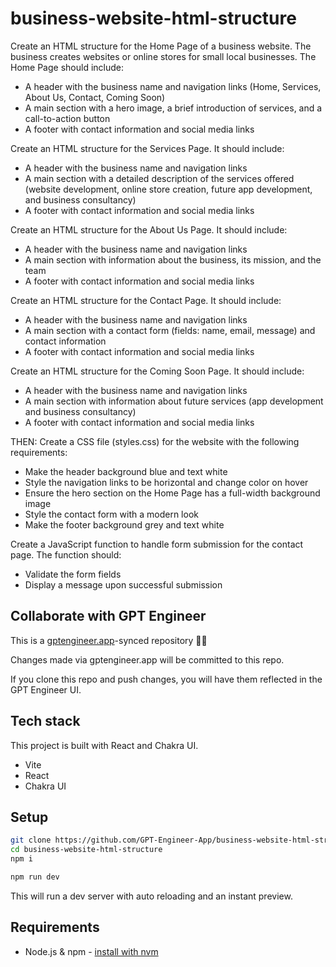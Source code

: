 # business-website-html-structure

Create an HTML structure for the Home Page of a business website. The business creates websites or online stores for small local businesses. The Home Page should include:
- A header with the business name and navigation links (Home, Services, About Us, Contact, Coming Soon)
- A main section with a hero image, a brief introduction of services, and a call-to-action button
- A footer with contact information and social media links

Create an HTML structure for the Services Page. It should include:
- A header with the business name and navigation links
- A main section with a detailed description of the services offered (website development, online store creation, future app development, and business consultancy)
- A footer with contact information and social media links

Create an HTML structure for the About Us Page. It should include:
- A header with the business name and navigation links
- A main section with information about the business, its mission, and the team
- A footer with contact information and social media links

Create an HTML structure for the Contact Page. It should include:
- A header with the business name and navigation links
- A main section with a contact form (fields: name, email, message) and contact information
- A footer with contact information and social media links

Create an HTML structure for the Coming Soon Page. It should include:
- A header with the business name and navigation links
- A main section with information about future services (app development and business consultancy)
- A footer with contact information and social media links

THEN:
Create a CSS file (styles.css) for the website with the following requirements:
- Make the header background blue and text white
- Style the navigation links to be horizontal and change color on hover
- Ensure the hero section on the Home Page has a full-width background image
- Style the contact form with a modern look
- Make the footer background grey and text white

Create a JavaScript function to handle form submission for the contact page. The function should:
- Validate the form fields
- Display a message upon successful submission

## Collaborate with GPT Engineer

This is a [gptengineer.app](https://gptengineer.app)-synced repository 🌟🤖

Changes made via gptengineer.app will be committed to this repo.

If you clone this repo and push changes, you will have them reflected in the GPT Engineer UI.

## Tech stack

This project is built with React and Chakra UI.

- Vite
- React
- Chakra UI

## Setup

```sh
git clone https://github.com/GPT-Engineer-App/business-website-html-structure.git
cd business-website-html-structure
npm i
```

```sh
npm run dev
```

This will run a dev server with auto reloading and an instant preview.

## Requirements

- Node.js & npm - [install with nvm](https://github.com/nvm-sh/nvm#installing-and-updating)
